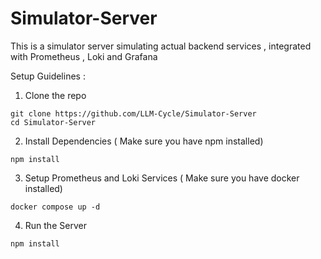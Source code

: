 # Simulator-Server
This is a simulator server simulating actual backend services , integrated with Prometheus , Loki and Grafana

Setup Guidelines : 
1) Clone the repo
```
git clone https://github.com/LLM-Cycle/Simulator-Server
cd Simulator-Server
```
2) Install Dependencies ( Make sure you have npm installed)
```
npm install
```
3) Setup Prometheus and Loki Services ( Make sure you have docker installed)
```
docker compose up -d 
```
4) Run the Server
```
npm install
```
